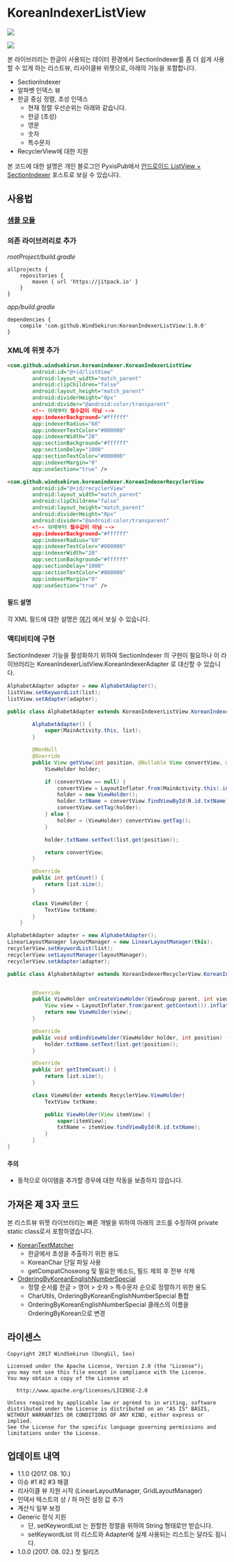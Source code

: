 # KoreanIndexerListView
[![](https://jitpack.io/v/WindSekirun/KoreanIndexerListView.svg)](https://jitpack.io/#WindSekirun/KoreanIndexerListView)

![](https://i0.wp.com/blog.uzuki.live/wp-content/uploads/2017/08/pjimage.jpg?resize=768%2C768&ssl=1)

본 라이브러리는 한글이 사용되는 데이터 환경에서 SectionIndexer를 좀 더 쉽게 사용할 수 있게 하는 리스트뷰, 리사이클뷰 위젯으로, 아래의 기능을 포함합니다.

* SectionIndexer
* 알파벳 인덱스 뷰
* 한글 중심 정렬, 초성 인덱스
    * 현재 정렬 우선순위는 아래와 같습니다.
    * 한글 (초성)
    * 영문
    * 숫자
    * 특수문자
* RecyclerView에 대한 지원
    
본 코드에 대한 설명은 개인 블로그인 PyxisPub에서 [안드로이드 ListView + SectionIndexer](https://blog.uzuki.live/android-custom-listview-sectionindexr/) 포스트로 보실 수 있습니다.

## 사용법

### [샘플 모듈](https://github.com/WindSekirun/KoreanIndexerListView/tree/master/sample)

###  의존 라이브러리로 추가
*rootProject/build.gradle*
```	
allprojects {
    repositories {
	    maven { url 'https://jitpack.io' }
    }
}
```

*app/build.gradle*
```
dependencies {
    compile 'com.github.WindSekirun:KoreanIndexerListView:1.0.0'
}
```

### XML에 위젯 추가
````XML
<com.github.windsekirun.koreanindexer.KoreanIndexerListView
        android:id="@+id/listView"
        android:layout_width="match_parent"
        android:clipChildren="false"
        android:layout_height="match_parent"
        android:dividerHeight="0px"
        android:divider="@android:color/transparent"
        <!-- 아래부터 필수값이 아님 -->
        app:indexerBackground="#ffffff" 
        app:indexerRadius="60"
        app:indexerTextColor="#000000"
        app:indexerWidth="20"
        app:sectionBackground="#ffffff"
        app:sectionDelay="1000"
        app:sectionTextColor="#000000"
        app:indexerMargin="0"
        app:useSection="true" />
````

````XML
<com.github.windsekirun.koreanindexer.KoreanIndexerRecyclerView
        android:id="@+id/recyclerView"
        android:layout_width="match_parent"
        android:clipChildren="false"
        android:layout_height="match_parent"
        android:dividerHeight="0px"
        android:divider="@android:color/transparent"
        <!-- 아래부터 필수값이 아님 -->
        app:indexerBackground="#ffffff"
        app:indexerRadius="60"
        app:indexerTextColor="#000000"
        app:indexerWidth="20"
        app:sectionBackground="#ffffff"
        app:sectionDelay="1000"
        app:sectionTextColor="#000000"
        app:indexerMargin="0"
        app:useSection="true" />
````

#### 필드 설명
각 XML 필드에 대한 설명은 [여기](https://github.com/WindSekirun/KoreanIndexerListView/blob/master/library/src/main/java/com/github/windsekirun/koreanindexer/KoreanIndexerListView.java#L95) 에서 보실 수 있습니다. 

### 액티비티에 구현
SectionIndexer 기능을 활성화하기 위하여 SectionIndexer 의 구현이 필요하나 이 라이브러리는 KoreanIndexerListView.KoreanIndexerAdapter<T> 로 대신할 수 있습니다.

````Java
AlphabetAdapter adapter = new AlphabetAdapter();
listView.setKeywordList(list);
listView.setAdapter(adapter);

public class AlphabetAdapter extends KoreanIndexerListView.KoreanIndexerAdapter<String> {

        AlphabetAdapter() {
            super(MainActivity.this, list);
        }

        @NonNull
        @Override
        public View getView(int position, @Nullable View convertView, @NonNull ViewGroup parent) {
            ViewHolder holder;

            if (convertView == null) {
                convertView = LayoutInflater.from(MainActivity.this).inflate(R.layout.list_item, parent, false);
                holder = new ViewHolder();
                holder.txtName = convertView.findViewById(R.id.txtName);
                convertView.setTag(holder);
            } else {
                holder = (ViewHolder) convertView.getTag();
            }

            holder.txtName.setText(list.get(position));

            return convertView;
        }

        @Override
        public int getCount() {
            return list.size();
        }

        class ViewHolder {
            TextView txtName;
        }
    }
````

````Java
AlphabetAdapter adapter = new AlphabetAdapter();
LinearLayoutManager layoutManager = new LinearLayoutManager(this);
recyclerView.setKeywordList(list);
recyclerView.setLayoutManager(layoutManager);
recyclerView.setAdapter(adapter);

public class AlphabetAdapter extends KoreanIndexerRecyclerView.KoreanIndexerRecyclerAdapter<AlphabetAdapter.ViewHolder> {


        @Override
        public ViewHolder onCreateViewHolder(ViewGroup parent, int viewType) {
            View view = LayoutInflater.from(parent.getContext()).inflate(R.layout.list_item, parent, false);
            return new ViewHolder(view);
        }

        @Override
        public void onBindViewHolder(ViewHolder holder, int position) {
            holder.txtName.setText(list.get(position));
        }

        @Override
        public int getItemCount() {
            return list.size();
        }

        class ViewHolder extends RecyclerView.ViewHolder{
            TextView txtName;

            public ViewHolder(View itemView) {
                super(itemView);
                txtName = itemView.findViewById(R.id.txtName);
            }
        }
}
````

#### 주의

* 동적으로 아이템을 추가할 경우에 대한 작동을 보증하지 않습니다.

## 가져온 제 3자 코드
본 리스트뷰 위젯 라이브러리는 빠른 개발을 위하여 아래의 코드를 수정하여 private static class로서 포함하였습니다.

* [KoreanTextMatcher](https://github.com/bangjunyoung/KoreanTextMatcher)
    * 한글에서 초성을 추출하기 위한 용도
    * KoreanChar 단일 파일 사용
    * getCompatChoseong 및 필요한 메소드, 필드 제외 후 전부 삭제
* [OrderingByKoreanEnglishNumberSpecial](http://reimaginer.tistory.com/entry/한글영어특수문자-순-정렬하는-java-compare-메서드-만들기)
    * 정렬 순서를 한글 > 영어 > 숫자 > 특수문자 순으로 정렬하기 위한 용도
    * CharUtils, OrderingByKoreanEnglishNumberSpecial 통합
    * OrderingByKoreanEnglishNumberSpecial 클래스의 이름을 OrderingByKorean으로 변경

## 라이센스 
```
Copyright 2017 WindSekirun (DongGil, Seo)

Licensed under the Apache License, Version 2.0 (the "License");
you may not use this file except in compliance with the License.
You may obtain a copy of the License at

   http://www.apache.org/licenses/LICENSE-2.0

Unless required by applicable law or agreed to in writing, software
distributed under the License is distributed on an "AS IS" BASIS,
WITHOUT WARRANTIES OR CONDITIONS OF ANY KIND, either express or implied.
See the License for the specific language governing permissions and
limitations under the License.
```

## 업데이트 내역
* 1.1.0 (2017. 08. 10.)
 * 이슈 #1 #2 #3 해결
 * 리사이클 뷰 지원 시작 (LinearLayoutManager, GridLayoutManager)
 * 인덱서 텍스트의 상 / 하 마진 설정 값 추가
 * 계산식 일부 보정
 * Generic 정식 지원
   * 단, setKeywordList 는 원할한 정렬을 위하여 String 형태로만 받습니다.
   * setKeywordList 의 리스트와 Adapter에 실제 사용되는 리스트는 달라도 됩니다.
* 1.0.0 (2017. 08. 02.) 첫 릴리즈